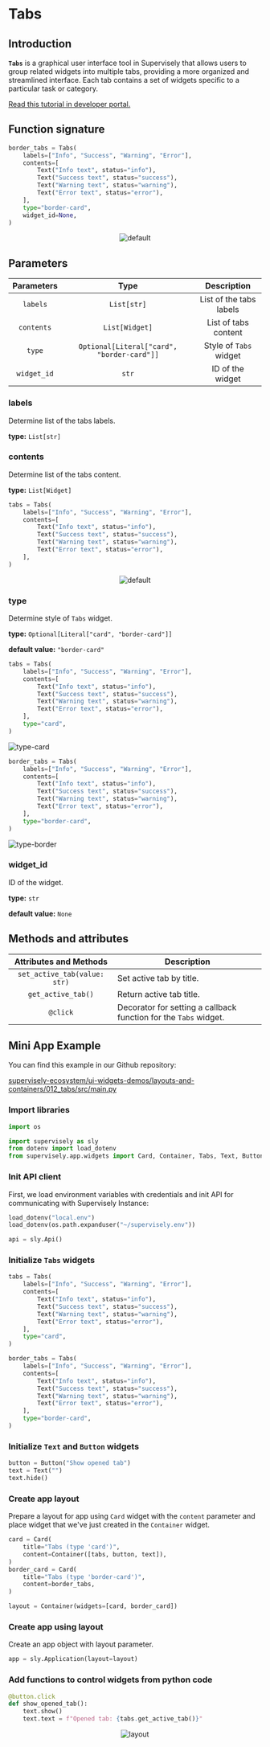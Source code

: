 # Tabs

## Introduction

**`Tabs`** is a graphical user interface tool in Supervisely that allows users to group related widgets into multiple tabs, providing a more organized and streamlined interface. Each tab contains a set of widgets specific to a particular task or category.

[Read this tutorial in developer portal.](https://developer.supervisely.com/app-development/widgets/layouts-and-containers/tabs)

## Function signature

```python
border_tabs = Tabs(
    labels=["Info", "Success", "Warning", "Error"],
    contents=[
        Text("Info text", status="info"),
        Text("Success text", status="success"),
        Text("Warning text", status="warning"),
        Text("Error text", status="error"),
    ],
    type="border-card",
    widget_id=None,
)
```

<p align="center">
  <img src="https://user-images.githubusercontent.com/79905215/224059607-c87776e6-3988-4c41-b1b0-92ff49d19cd1.gif" alt="default" />
</p>

## Parameters

| Parameters  |                    Type                    |       Description       |
| :---------: | :----------------------------------------: | :---------------------: |
|  `labels`   |                `List[str]`                 | List of the tabs labels |
| `contents`  |               `List[Widget]`               |  List of tabs content   |
|   `type`    | `Optional[Literal["card", "border-card"]]` | Style of `Tabs` widget  |
| `widget_id` |                   `str`                    |    ID of the widget     |

### labels

Determine list of the tabs labels.

**type:** `List[str]`

### contents

Determine list of the tabs content.

**type:** `List[Widget]`

```python
tabs = Tabs(
    labels=["Info", "Success", "Warning", "Error"],
    contents=[
        Text("Info text", status="info"),
        Text("Success text", status="success"),
        Text("Warning text", status="warning"),
        Text("Error text", status="error"),
    ],
)
```

<p align="center">
  <img src="https://user-images.githubusercontent.com/79905215/224059607-c87776e6-3988-4c41-b1b0-92ff49d19cd1.gif" alt="default" />
</p>

### type

Determine style of `Tabs` widget.

**type:** `Optional[Literal["card", "border-card"]]`

**default value:** `"border-card"`

```python
tabs = Tabs(
    labels=["Info", "Success", "Warning", "Error"],
    contents=[
        Text("Info text", status="info"),
        Text("Success text", status="success"),
        Text("Warning text", status="warning"),
        Text("Error text", status="error"),
    ],
    type="card",
)
```

![type-card](https://user-images.githubusercontent.com/79905215/224063450-5616bc8b-a09b-4d58-8c72-37821ca3f79a.png)

```python
border_tabs = Tabs(
    labels=["Info", "Success", "Warning", "Error"],
    contents=[
        Text("Info text", status="info"),
        Text("Success text", status="success"),
        Text("Warning text", status="warning"),
        Text("Error text", status="error"),
    ],
    type="border-card",
)
```

![type-border](https://user-images.githubusercontent.com/79905215/224063401-043be153-d73d-4c81-bb67-2facb892dba2.png)

### widget_id

ID of the widget.

**type:** `str`

**default value:** `None`

## Methods and attributes

|    Attributes and Methods    | Description                                                      |
| :--------------------------: | ---------------------------------------------------------------- |
| `set_active_tab(value: str)` | Set active tab by title.                                         |
|      `get_active_tab()`      | Return active tab title.                                         |
|           `@click`           | Decorator for setting a callback function for the `Tabs` widget. |

## Mini App Example

You can find this example in our Github repository:

[supervisely-ecosystem/ui-widgets-demos/layouts-and-containers/012_tabs/src/main.py](https://github.com/supervisely-ecosystem/ui-widgets-demos/blob/master/layouts-and-containers/012_tabs/src/main.py)

### Import libraries

```python
import os

import supervisely as sly
from dotenv import load_dotenv
from supervisely.app.widgets import Card, Container, Tabs, Text, Button
```

### Init API client

First, we load environment variables with credentials and init API for communicating with Supervisely Instance:

```python
load_dotenv("local.env")
load_dotenv(os.path.expanduser("~/supervisely.env"))

api = sly.Api()
```

### Initialize `Tabs` widgets

```python
tabs = Tabs(
    labels=["Info", "Success", "Warning", "Error"],
    contents=[
        Text("Info text", status="info"),
        Text("Success text", status="success"),
        Text("Warning text", status="warning"),
        Text("Error text", status="error"),
    ],
    type="card",
)

border_tabs = Tabs(
    labels=["Info", "Success", "Warning", "Error"],
    contents=[
        Text("Info text", status="info"),
        Text("Success text", status="success"),
        Text("Warning text", status="warning"),
        Text("Error text", status="error"),
    ],
    type="border-card",
)
```

### Initialize `Text` and `Button` widgets

```python
button = Button("Show opened tab")
text = Text("")
text.hide()
```

### Create app layout

Prepare a layout for app using `Card` widget with the `content` parameter and place widget that we've just created in the `Container` widget.

```python
card = Card(
    title="Tabs (type 'card')",
    content=Container([tabs, button, text]),
)
border_card = Card(
    title="Tabs (type 'border-card')",
    content=border_tabs,
)

layout = Container(widgets=[card, border_card])
```

### Create app using layout

Create an app object with layout parameter.

```python
app = sly.Application(layout=layout)
```

### Add functions to control widgets from python code

```python
@button.click
def show_opened_tab():
    text.show()
    text.text = f"Opened tab: {tabs.get_active_tab()}"
```

<p align="center">
  <img src="https://user-images.githubusercontent.com/79905215/224062389-4ef12e28-76bd-43da-a5d5-ccfbf0f768db.gif" alt="layout" />
</p>
